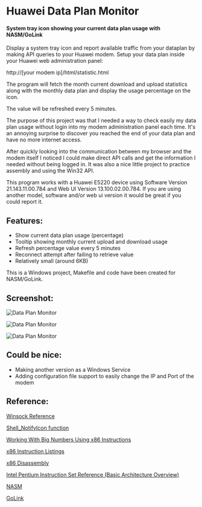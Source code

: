 # Huawei Data Plan Monitor
 
#### System tray icon showing your current data plan usage with NASM/GoLink

Display a system tray icon and report available traffic from your dataplan by making API queries to your Huawei modem. Setup your data plan inside your Huawei web administration panel:

http://[your modem ip]/html/statistic.html

The program will fetch the month current download and upload statistics along with the monthly data plan and display the usage percentage on the icon.

The value will be refreshed every 5 minutes.

The purpose of this project was that I needed a way to check easily my data plan usage without login into my modem administration panel each time. It's an annoying surprise to discover you reached the end of your data plan and have no more internet access.

After quickly looking into the communication between my browser and the modem itself I noticed I could make direct API calls and get the information I needed without being logged in. It was also a nice little project to practice assembly and using the Win32 API.

This program works with a Huawei E5220 device using Software Version 21.143.11.00.784 and Web UI Version 13.100.02.00.784. If you are using another model, software and/or web ui version it would be great if you could report it.

## Features:
* Show current data plan usage (percentage)
* Tooltip showing monthly current upload and download usage
* Refresh percentage value every 5 minutes
* Reconnect attempt after failing to retrieve value
* Relatively small (around 6KB)

This is a Windows project, Makefile and code have been created for NASM/GoLink.

## Screenshot:
![Data Plan Monitor](https://raw.githubusercontent.com/mrt-prodz/Huawei-Data-Plan-Monitor/master/screenshot1.png)

![Data Plan Monitor](https://raw.githubusercontent.com/mrt-prodz/Huawei-Data-Plan-Monitor/master/screenshot2.png)

![Data Plan Monitor](https://raw.githubusercontent.com/mrt-prodz/Huawei-Data-Plan-Monitor/master/screenshot3.png)

## Could be nice:
* Making another version as a Windows Service
* Adding configuration file support to easily change the IP and Port of the modem

## Reference:
[Winsock Reference](https://msdn.microsoft.com/en-us/library/windows/desktop/ms741416(v=vs.85).aspx)

[Shell_NotifyIcon function](https://msdn.microsoft.com/en-us/library/windows/desktop/bb762159(v=vs.85).aspx)

[Working With Big Numbers Using x86 Instructions](http://x86asm.net/articles/working-with-big-numbers-using-x86-instructions)

[x86 Instruction Listings](http://en.wikipedia.org/wiki/X86_instruction_listings)

[x86 Disassembly](http://en.wikibooks.org/wiki/X86_Disassembly)

[Intel Pentium Instruction Set Reference (Basic Architecture Overview)](http://faydoc.tripod.com/cpu/)

[NASM](http://www.nasm.us/)

[GoLink](http://www.godevtool.com/)
